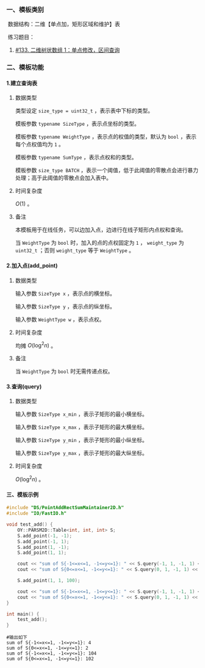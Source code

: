 ### 一、模板类别

​	数据结构：二维【单点加，矩形区域和维护】表

​	练习题目：

1. [#133. 二维树状数组 1：单点修改，区间查询](https://loj.ac/p/133)


### 二、模板功能

#### 1.建立查询表

1. 数据类型

   类型设定 `size_type = uint32_t` ，表示表中下标的类型。

   模板参数 `typename SizeType` ，表示点坐标的类型。
   
   模板参数 `typename WeightType` ，表示点的权值的类型，默认为 `bool` ，表示每个点权值均为 `1` 。
   
   模板参数 `typename SumType` ，表示点权和的类型。
   
   模板参数 `size_type BATCH` ，表示一个阈值，低于此阈值的零散点会进行暴力处理；高于此阈值的零散点会加入表中。

2. 时间复杂度

    $O(1)$ 。

3. 备注

   本模板用于在线任务，可以边加入点，边进行在线子矩形内点权和查询。
   
   当 `WeightType` 为 `bool` 时，加入的点的点权固定为 `1` ， `weight_type` 为 `uint32_t` ；否则 `weight_type` 等于 `WeightType` 。


#### 2.加入点(add_point)

1. 数据类型

   输入参数 `SizeType x` ，表示点的横坐标。
   
   输入参数 `SizeType y` ，表示点的纵坐标。
   
   输入参数 `WeightType w` ，表示点权。

2. 时间复杂度

   均摊 $O(\log^2 n)$ 。
    
3. 备注

   当 `WeightType` 为 `bool` 时无需传递点权。

#### 3.查询(query)

1. 数据类型

   输入参数 `SizeType x_min` ，表示子矩形的最小横坐标。
   
   输入参数 `SizeType x_max` ，表示子矩形的最大横坐标。
   
   输入参数 `SizeType y_min` ，表示子矩形的最小纵坐标。
   
   输入参数 `SizeType y_max` ，表示子矩形的最大纵坐标。

2. 时间复杂度

    $O(\log^2 n)$ 。

#### 三、模板示例

```c++
#include "DS/PointAddRectSumMaintainer2D.h"
#include "IO/FastIO.h"

void test_add() {
    OY::PARSM2D::Table<int, int, int> S;
    S.add_point(-1, -1);
    S.add_point(-1, 1);
    S.add_point(1, -1);
    S.add_point(1, 1);

    cout << "sum of S{-1<=x<=1, -1<=y<=1}: " << S.query(-1, 1, -1, 1) << endl;
    cout << "sum of S{0<=x<=1, -1<=y<=1}: " << S.query(0, 1, -1, 1) << endl;

    S.add_point(1, 1, 100);

    cout << "sum of S{-1<=x<=1, -1<=y<=1}: " << S.query(-1, 1, -1, 1) << endl;
    cout << "sum of S{0<=x<=1, -1<=y<=1}: " << S.query(0, 1, -1, 1) << endl;
}

int main() {
    test_add();
}
```

```
#输出如下
sum of S{-1<=x<=1, -1<=y<=1}: 4
sum of S{0<=x<=1, -1<=y<=1}: 2
sum of S{-1<=x<=1, -1<=y<=1}: 104
sum of S{0<=x<=1, -1<=y<=1}: 102

```


